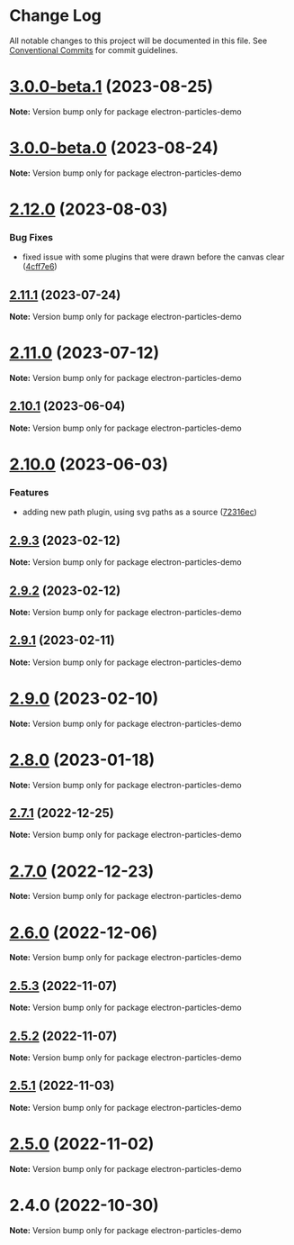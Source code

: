 # Change Log

All notable changes to this project will be documented in this file.
See [Conventional Commits](https://conventionalcommits.org) for commit guidelines.

# [3.0.0-beta.1](https://github.com/tsparticles/tsparticles/compare/v3.0.0-beta.0...v3.0.0-beta.1) (2023-08-25)

**Note:** Version bump only for package electron-particles-demo

# [3.0.0-beta.0](https://github.com/tsparticles/tsparticles/compare/v2.12.0...v3.0.0-beta.0) (2023-08-24)

**Note:** Version bump only for package electron-particles-demo

# [2.12.0](https://github.com/tsparticles/tsparticles/compare/v2.11.1...v2.12.0) (2023-08-03)

### Bug Fixes

-   fixed issue with some plugins that were drawn before the canvas clear ([4cff7e6](https://github.com/tsparticles/tsparticles/commit/4cff7e6817b12d3a3bcaa033eab9f9099afb53ea))

## [2.11.1](https://github.com/tsparticles/tsparticles/compare/v2.11.0...v2.11.1) (2023-07-24)

**Note:** Version bump only for package electron-particles-demo

# [2.11.0](https://github.com/tsparticles/tsparticles/compare/v2.10.1...v2.11.0) (2023-07-12)

**Note:** Version bump only for package electron-particles-demo

## [2.10.1](https://github.com/tsparticles/tsparticles/compare/v2.10.0...v2.10.1) (2023-06-04)

**Note:** Version bump only for package electron-particles-demo

# [2.10.0](https://github.com/tsparticles/tsparticles/compare/v2.0.0-alpha.0...v2.10.0) (2023-06-03)

### Features

-   adding new path plugin, using svg paths as a source ([72316ec](https://github.com/tsparticles/tsparticles/commit/72316ec38ee3556ad2db0af4e84a14529ddb1b9b))

## [2.9.3](https://github.com/tsparticles/tsparticles/compare/electron-particles-demo@2.9.2...electron-particles-demo@2.9.3) (2023-02-12)

**Note:** Version bump only for package electron-particles-demo

## [2.9.2](https://github.com/tsparticles/tsparticles/compare/electron-particles-demo@2.9.1...electron-particles-demo@2.9.2) (2023-02-12)

**Note:** Version bump only for package electron-particles-demo

## [2.9.1](https://github.com/tsparticles/tsparticles/compare/electron-particles-demo@2.9.0...electron-particles-demo@2.9.1) (2023-02-11)

**Note:** Version bump only for package electron-particles-demo

# [2.9.0](https://github.com/tsparticles/tsparticles/compare/electron-particles-demo@2.8.0...electron-particles-demo@2.9.0) (2023-02-10)

**Note:** Version bump only for package electron-particles-demo

# [2.8.0](https://github.com/tsparticles/tsparticles/compare/electron-particles-demo@2.7.1...electron-particles-demo@2.8.0) (2023-01-18)

**Note:** Version bump only for package electron-particles-demo

## [2.7.1](https://github.com/tsparticles/tsparticles/compare/electron-particles-demo@2.7.0...electron-particles-demo@2.7.1) (2022-12-25)

**Note:** Version bump only for package electron-particles-demo

# [2.7.0](https://github.com/tsparticles/tsparticles/compare/electron-particles-demo@2.6.0...electron-particles-demo@2.7.0) (2022-12-23)

**Note:** Version bump only for package electron-particles-demo

# [2.6.0](https://github.com/tsparticles/tsparticles/compare/electron-particles-demo@2.5.3...electron-particles-demo@2.6.0) (2022-12-06)

**Note:** Version bump only for package electron-particles-demo

## [2.5.3](https://github.com/tsparticles/tsparticles/compare/electron-particles-demo@2.5.2...electron-particles-demo@2.5.3) (2022-11-07)

**Note:** Version bump only for package electron-particles-demo

## [2.5.2](https://github.com/tsparticles/tsparticles/compare/electron-particles-demo@2.5.1...electron-particles-demo@2.5.2) (2022-11-07)

**Note:** Version bump only for package electron-particles-demo

## [2.5.1](https://github.com/tsparticles/tsparticles/compare/electron-particles-demo@2.5.0...electron-particles-demo@2.5.1) (2022-11-03)

**Note:** Version bump only for package electron-particles-demo

# [2.5.0](https://github.com/tsparticles/tsparticles/compare/electron-particles-demo@2.4.0...electron-particles-demo@2.5.0) (2022-11-02)

**Note:** Version bump only for package electron-particles-demo

# 2.4.0 (2022-10-30)

**Note:** Version bump only for package electron-particles-demo
